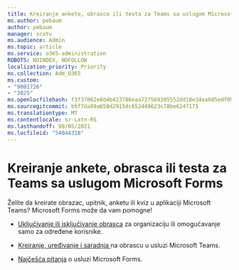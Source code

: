 ```yaml
---
title: Kreiranje ankete, obrasca ili testa za Teams sa uslugom Microsoft Forms
ms.author: pebaum
author: pebaum
manager: scotv
ms.audience: Admin
ms.topic: article
ms.service: o365-administration
ROBOTS: NOINDEX, NOFOLLOW
localization_priority: Priority
ms.collection: Adm_O365
ms.custom:
- "9001726"
- "3825"
ms.openlocfilehash: f3f37062e8d4b423786eaa727569205552dd18e34ea605edf09ffe5b12a16b6e
ms.sourcegitcommit: b5f7da89a650d2915dc652449623c78be6247175
ms.translationtype: MT
ms.contentlocale: sr-Latn-RS
ms.lasthandoff: 08/05/2021
ms.locfileid: "54044318"
---
```

# <a name="create-a-poll-form-or-quiz-for-teams-with-microsoft-forms"></a>Kreiranje ankete, obrasca ili testa za Teams sa uslugom Microsoft Forms

Želite da kreirate obrazac, upitnik, anketu ili kviz u aplikaciji Microsoft Teams? Microsoft Forms može da vam pomogne!

 - [Uključivanje ili isključivanje obrasca](https://support.office.com/article/turn-off-or-turn-on-microsoft-forms-8dcbf3ab-f2d6-459a-b8be-8d9892132a43) za organizaciju ili omogućavanje samo za određene korisnike.
 
 - [Kreiranje, uređivanje i saradnja ](https://support.office.com/article/create-edit-and-collaborate-on-a-form-in-microsoft-teams-333b97a3-41d9-48bc-a1cb-84a96bd44e14)na obrascu u usluzi Microsoft Teams.
 
 - [Najčešća pitanja](https://support.office.com/article/get-started-1dd58027-40dc-42d0-9ca4-80ddecc5c696) o usluzi Microsoft Forms.